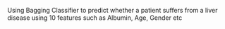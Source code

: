 Using Bagging Classifier to predict whether a patient suffers from a liver disease using 10 features such as Albumin, Age, Gender etc
